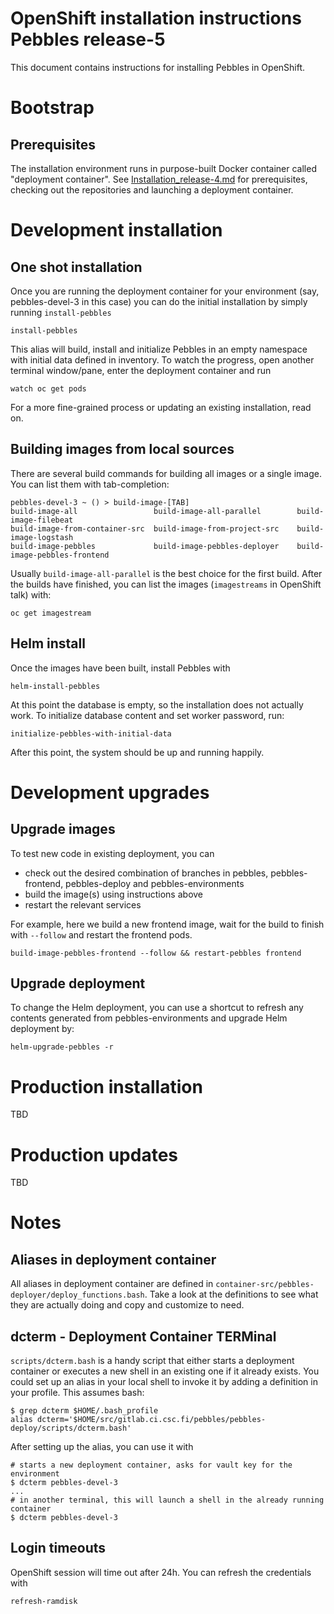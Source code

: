 # OpenShift installation instructions Pebbles release-5

This document contains instructions for installing Pebbles in OpenShift.

# Bootstrap

## Prerequisites

The installation environment runs in purpose-built Docker container called "deployment container".
See [Installation_release-4.md](Installation_release-4.md) for prerequisites, 
checking out the repositories and launching a deployment container.

# Development installation 

## One shot installation

Once you are running the deployment container for your environment (say, pebbles-devel-3 in this case) you can do the
initial installation by simply running `install-pebbles` 

```shell script
install-pebbles
```

This alias will build, install and initialize Pebbles in an empty namespace with initial data defined in inventory. To
watch the progress, open another terminal window/pane, enter the deployment container and run

```shell script
watch oc get pods
```

For a more fine-grained process or updating an existing installation, read on.

## Building images from local sources

There are several build commands for building all images or a single image. You can list them with tab-completion:

```
pebbles-devel-3 ~ () > build-image-[TAB]
build-image-all                 build-image-all-parallel        build-image-filebeat            
build-image-from-container-src  build-image-from-project-src    build-image-logstash            
build-image-pebbles             build-image-pebbles-deployer    build-image-pebbles-frontend
```

Usually `build-image-all-parallel` is the best choice for the first build. After the builds have finished, you can 
list the images (`imagestreams` in OpenShift talk) with:

```shell script
oc get imagestream
```

## Helm install

Once the images have been built, install Pebbles with 

```shell script
helm-install-pebbles
```

At this point the database is empty, so the installation does not actually work. To initialize database content and 
set worker password, run:

```shell script
initialize-pebbles-with-initial-data
```

After this point, the system should be up and running happily.

# Development upgrades 

## Upgrade images

To test new code in existing deployment, you can 
 
* check out the desired combination of branches in pebbles, pebbles-frontend, pebbles-deploy and pebbles-environments
* build the image(s) using instructions above
* restart the relevant services

For example, here we build a new frontend image, wait for the build to finish with `--follow` and restart the frontend 
pods.

```shell script
build-image-pebbles-frontend --follow && restart-pebbles frontend
```

## Upgrade deployment

To change the Helm deployment, you can use a shortcut to refresh any contents generated from pebbles-environments and
upgrade Helm deployment by:

```shell script
helm-upgrade-pebbles -r
```

# Production installation

TBD

# Production updates

TBD

# Notes

## Aliases in deployment container

All aliases in deployment container are defined in `container-src/pebbles-deployer/deploy_functions.bash`. Take a look
at the definitions to see what they are actually doing and copy and customize to need.

## dcterm - Deployment Container TERMinal 

`scripts/dcterm.bash` is a handy script that either starts a deployment container or executes a new shell in an 
existing one if it already exists. You could set up an alias in your local shell to invoke it by adding a definition
in your profile. This assumes bash:

```shell script
$ grep dcterm $HOME/.bash_profile
alias dcterm='$HOME/src/gitlab.ci.csc.fi/pebbles/pebbles-deploy/scripts/dcterm.bash'
```

After setting up the alias, you can use it with

```
# starts a new deployment container, asks for vault key for the environment
$ dcterm pebbles-devel-3
...
# in another terminal, this will launch a shell in the already running container 
$ dcterm pebbles-devel-3
```

## Login timeouts

OpenShift session will time out after 24h. You can refresh the credentials with

```shell script
refresh-ramdisk
```
